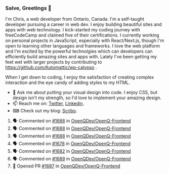 ### Salve, Greetings 👋

I'm Chris, a web developer from Ontario, Canada. I'm a self-taught developer pursuing a career in web dev. I enjoy building beautiful sites and apps with web technology.
I kick-started my coding journey with freeCodeCamp and claimed five of their certifications.  I currently working on personal projects in JavaScript, especially with React/Next.js, though I'm open to learning other languages and frameworks. I love the web platform and I'm excited by the powerful technolgies which can developers can efficiently build amazing sites and apps with. Lately I've been getting my feet wet with larger projects by contributing to https://github.com/Automattic/wp-calypso .

When I get down to coding, I enjoy the satisfaction of creating complex interaction and the eye candy of adding styles to my HTML. 

- 💬 Ask me about putting your visual design into code. I enjoy CSS, but design isn't my strength, so I'd love to implement your amazing design.
- 📫 Reach me on: [Twitter](https://twitter.com/Christo28120856), [Linkedin](https://www.linkedin.com/in/christopher-stevers-07b9a5204/).
- ⌨ Check out my blog: [Scribo](https://christopherstevers.cf).
<!--
**Christopher-Stevers/Christopher-Stevers** is a ✨ _special_ ✨ repository because its `README.md` (this file) appears on your GitHub profile.

Here are some ideas to get you started:

- 🔭 I’m currently working on ...
- 🌱 I’m currently learning ...
- 👯 I’m looking to collaborate on ...
- 🤔 I’m looking for help with ...
- 😄 Pronouns: ...
- ⚡ Fun fact: ...
-->

<!--START_SECTION:activity-->
1. 🗣 Commented on [#1688](https://github.com/OpenQDev/OpenQ-Frontend/issues/1688) in [OpenQDev/OpenQ-Frontend](https://github.com/OpenQDev/OpenQ-Frontend)
2. 🗣 Commented on [#1688](https://github.com/OpenQDev/OpenQ-Frontend/issues/1688) in [OpenQDev/OpenQ-Frontend](https://github.com/OpenQDev/OpenQ-Frontend)
3. 🗣 Commented on [#1688](https://github.com/OpenQDev/OpenQ-Frontend/issues/1688) in [OpenQDev/OpenQ-Frontend](https://github.com/OpenQDev/OpenQ-Frontend)
4. 🗣 Commented on [#1678](https://github.com/OpenQDev/OpenQ-Frontend/issues/1678) in [OpenQDev/OpenQ-Frontend](https://github.com/OpenQDev/OpenQ-Frontend)
5. 🗣 Commented on [#1682](https://github.com/OpenQDev/OpenQ-Frontend/issues/1682) in [OpenQDev/OpenQ-Frontend](https://github.com/OpenQDev/OpenQ-Frontend)
6. 🗣 Commented on [#1689](https://github.com/OpenQDev/OpenQ-Frontend/issues/1689) in [OpenQDev/OpenQ-Frontend](https://github.com/OpenQDev/OpenQ-Frontend)
7. 💪 Opened PR [#1687](https://github.com/OpenQDev/OpenQ-Frontend/pull/1687) in [OpenQDev/OpenQ-Frontend](https://github.com/OpenQDev/OpenQ-Frontend)
<!--END_SECTION:activity-->
